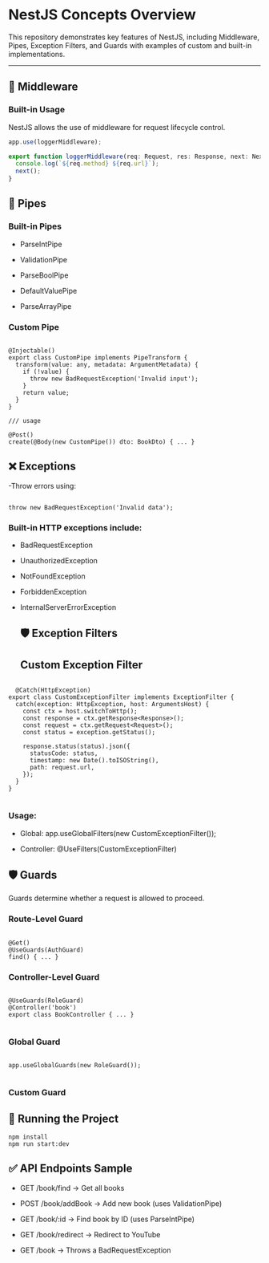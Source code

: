 # NestJS Concepts Overview

This repository demonstrates key features of NestJS, including Middleware, Pipes, Exception Filters, and Guards with examples of custom and built-in implementations.

---

## 🚀 Middleware

### Built-in Usage

NestJS allows the use of middleware for request lifecycle control.

```ts
app.use(loggerMiddleware);

export function loggerMiddleware(req: Request, res: Response, next: NextFunction) {
  console.log(`${req.method} ${req.url}`);
  next();
}

```
## 🧪 Pipes

### Built-in Pipes

- ParseIntPipe

- ValidationPipe

- ParseBoolPipe

- DefaultValuePipe

- ParseArrayPipe


### Custom Pipe

```

@Injectable()
export class CustomPipe implements PipeTransform {
  transform(value: any, metadata: ArgumentMetadata) {
    if (!value) {
      throw new BadRequestException('Invalid input');
    }
    return value;
  }
}

/// usage

@Post()
create(@Body(new CustomPipe()) dto: BookDto) { ... }

```
## ❌ Exceptions

-Throw errors using:

```

throw new BadRequestException('Invalid data');

```

### Built-in HTTP exceptions include:

- BadRequestException

- UnauthorizedException

- NotFoundException

- ForbiddenException

- InternalServerErrorException

  ## 🛡 Exception Filters

  ## Custom Exception Filter

```

  @Catch(HttpException)
export class CustomExceptionFilter implements ExceptionFilter {
  catch(exception: HttpException, host: ArgumentsHost) {
    const ctx = host.switchToHttp();
    const response = ctx.getResponse<Response>();
    const request = ctx.getRequest<Request>();
    const status = exception.getStatus();

    response.status(status).json({
      statusCode: status,
      timestamp: new Date().toISOString(),
      path: request.url,
    });
  }
}


```


### Usage:

- Global: app.useGlobalFilters(new CustomExceptionFilter());

- Controller: @UseFilters(CustomExceptionFilter)

## 🛡 Guards

Guards determine whether a request is allowed to proceed.

### Route-Level Guard

```

@Get()
@UseGuards(AuthGuard)
find() { ... }

```
### Controller-Level Guard

```

@UseGuards(RoleGuard)
@Controller('book')
export class BookController { ... }


```

### Global Guard

```

app.useGlobalGuards(new RoleGuard());


```

### Custom Guard


## 📌 Running the Project

```
npm install
npm run start:dev

```

## ✅ API Endpoints Sample

- GET /book/find → Get all books

- POST /book/addBook → Add new book (uses ValidationPipe)

- GET /book/:id → Find book by ID (uses ParseIntPipe)

- GET /book/redirect → Redirect to YouTube

- GET /book → Throws a BadRequestException



